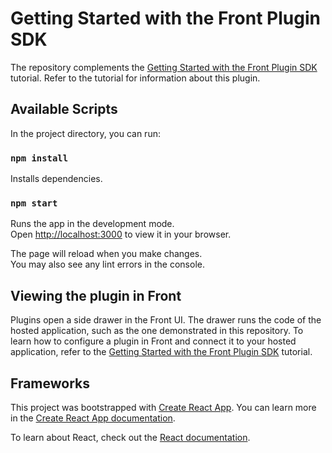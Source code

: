 # Getting Started with the Front Plugin SDK

The repository complements the [Getting Started with the Front Plugin SDK](https://dev.frontapp.com/docs/plugin-getting-started) tutorial. Refer to the tutorial for information about this plugin.

## Available Scripts

In the project directory, you can run:

### `npm install`

Installs dependencies.

### `npm start`

Runs the app in the development mode.\
Open [http://localhost:3000](http://localhost:3000) to view it in your browser.

The page will reload when you make changes.\
You may also see any lint errors in the console.

## Viewing the plugin in Front

Plugins open a side drawer in the Front UI. The drawer runs the code of the hosted application, such as the one demonstrated in this repository. To learn how to configure a plugin in Front and connect it to your hosted application, refer to the [Getting Started with the Front Plugin SDK](https://dev.frontapp.com/docs/plugin-getting-started) tutorial.

## Frameworks

This project was bootstrapped with [Create React App](https://github.com/facebook/create-react-app). You can learn more in the [Create React App documentation](https://facebook.github.io/create-react-app/docs/getting-started).

To learn about React, check out the [React documentation](https://reactjs.org/).
